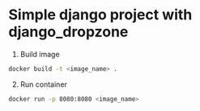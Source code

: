 # Simple django project with django_dropzone
1. Build image
```bash
docker build -t <image_name> .
```
2. Run container
```bash
docker run -p 8080:8080 <image_name>
```
